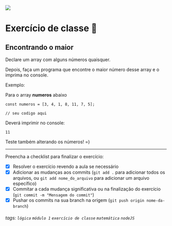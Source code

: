 ![](https://i.imgur.com/xG74tOh.png)

# Exercício de classe 🏫

## Encontrando o maior

Declare um array com alguns números quaisquer.

Depois, faça um programa que encontre o maior número desse array e o imprima no console.

Exemplo:

Para o array **numeros** abaixo
```javascript=
const numeros = [3, 4, 1, 8, 11, 7, 5];

// seu codigo aqui
```
Deverá imprimir no console:
```
11
```
Teste também alterando os números! =)

---

Preencha a checklist para finalizar o exercício:

- [X] Resolver o exercício revendo a aula se necessário
- [X] Adicionar as mudanças aos commits (`git add .` para adicionar todos os arquivos, ou `git add nome_do_arquivo` para adicionar um arquivo específico)
- [X] Commitar a cada mudança significativa ou na finalização do exercício (`git commit -m "Mensagem do commit"`)
- [X] Pushar os commits na sua branch na origem (`git push origin nome-da-branch`)

###### tags: `lógica` `módulo 1` `exercício de classe` `matemática` `nodeJS`

